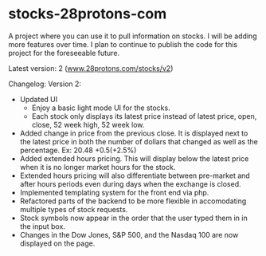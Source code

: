 # stocks-28protons-com
A project where you can use it to pull information on stocks. I will be adding more features over time. I plan to continue to publish the code for this project for the foreseeable future.

Latest version: 2 (www.28protons.com/stocks/v2)

Changelog:
Version 2:
- Updated UI
    - Enjoy a basic light mode UI for the stocks.
    - Each stock only displays its latest price instead of latest price, open, close, 52 week high, 52 week low.
- Added change in price from the previous close. It is displayed next to the latest price in both the number of dollars that changed as well as the percentage. Ex: 20.48 +0.5(+2.5%)
- Added extended hours pricing. This will display below the latest price when it is no longer market hours for the stock.
- Extended hours pricing will also differentiate between pre-market and after hours periods even during days when the exchange is closed.
- Implemented templating system for the front end via php.
- Refactored parts of the backend to be more flexible in accomodating multiple types of stock requests.
- Stock symbols now appear in the order that the user typed them in in the input box.
- Changes in the Dow Jones, S&P 500, and the Nasdaq 100 are now displayed on the page.